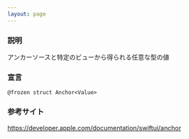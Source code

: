```yaml
---
layout: page
---
```


### 説明

アンカーソースと特定のビューから得られる任意な型の値

### 宣言

    @frozen struct Anchor<Value>

### 参考サイト

<https://developer.apple.com/documentation/swiftui/anchor>